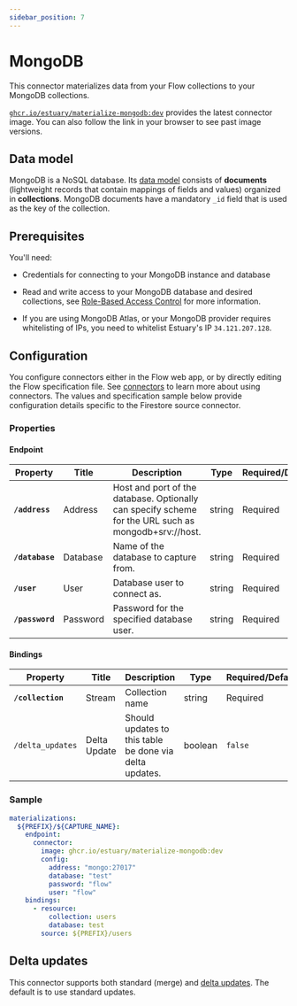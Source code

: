 ```yaml
---
sidebar_position: 7
---
```


# MongoDB

This connector materializes data from your Flow collections to your MongoDB collections.

[`ghcr.io/estuary/materialize-mongodb:dev`](https://ghcr.io/estuary/materialize-mongodb:dev) provides the latest connector image. You can also follow the link in your browser to see past image versions.

## Data model

MongoDB is a NoSQL database. Its [data
model](https://www.mongodb.com/docs/manual/core/data-modeling-introduction/)
consists of **documents** (lightweight records that contain mappings of fields
and values) organized in **collections**. MongoDB documents have a mandatory
`_id` field that is used as the key of the collection.

## Prerequisites

You'll need:

* Credentials for connecting to your MongoDB instance and database

* Read and write access to your MongoDB database and desired collections, see [Role-Based Access
  Control](https://www.mongodb.com/docs/manual/core/authorization/) for more information.

* If you are using MongoDB Atlas, or your MongoDB provider requires whitelisting
  of IPs, you need to whitelist Estuary's IP `34.121.207.128`.

## Configuration

You configure connectors either in the Flow web app, or by directly editing the Flow specification file.
See [connectors](../../../concepts/connectors.md#using-connectors) to learn more about using connectors. The values and specification sample below provide configuration details specific to the Firestore source connector.

### Properties

#### Endpoint

| Property                        | Title               | Description                                                                                                                                 | Type    | Required/Default           |
|---------------------------------|---------------------|---------------------------------------------------------------------------------------------------------------------------------------------|---------|----------------------------|
| **`/address`**                  | Address             | Host and port of the database. Optionally can specify scheme for the URL such as mongodb+srv://host.                                        | string  | Required                   |
| **`/database`**                 | Database            | Name of the database to capture from.                                                                         | string  | Required                   |
| **`/user`**                     | User                | Database user to connect as.                                                                                   | string  | Required                   |
| **`/password`**                 | Password            | Password for the specified database user.                                                                                                   | string  | Required                   |

#### Bindings

| Property          | Title        | Description                                             | Type      | Required/Default |
| -------           | ------       | ------                                                  | --------- | --------         |
| **`/collection`** | Stream       | Collection name                                         | string    | Required         |
| `/delta_updates`  | Delta Update | Should updates to this table be done via delta updates. | boolean   | `false`          |

### Sample

```yaml
materializations:
  ${PREFIX}/${CAPTURE_NAME}:
    endpoint:
      connector:
        image: ghcr.io/estuary/materialize-mongodb:dev
        config:
          address: "mongo:27017"
          database: "test"
          password: "flow"
          user: "flow"
    bindings:
      - resource:
          collection: users
          database: test
        source: ${PREFIX}/users
```

## Delta updates

This connector supports both standard (merge) and [delta updates](../../../concepts/materialization.md#delta-updates).
The default is to use standard updates.
